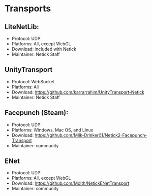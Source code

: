 # Transports

## LiteNetLib: 
* Protocol: UDP
* Platforms: All, except WebGL
* Download: included with Netick
* Maintainer: Netick Staff

## UnityTransport 
* Protocol: WebSocket
* Platforms: All
* Download: https://github.com/karrarrahim/UnityTransport-Netick
* Maintainer: Netick Staff

## Facepunch (Steam):
* Protocol: UDP
* Platforms: Windows, Mac OS, and Linux
* Download: https://github.com/Milk-Drinker01/Netick2-Facepunch-Transport
* Maintainer: community

## ENet 
* Protocol: UDP
* Platforms: All, except WebGL
* Download: https://github.com/Molth/NetickENetTransport
* Maintainer: community
